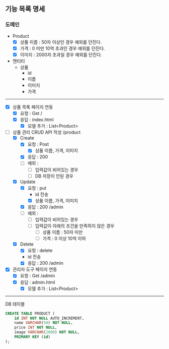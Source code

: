 ## 기능 목록 명세

### 도메인

- Product
  - [x] 상품 이름 : 50자 이상인 경우 예외를 던진다.
  - [x] 가격 : 0 미만 10억 초과인 경우 예외를 던진다.
  - [x] 이미지 : 2000자 초과일 경우 예외를 던진다.

- 엔티티
  - 상품
    - id
    - 이름
    - 이미지
    - 가격

--- 


- [x] 상품 목록 페이지 연동
  - [x] 요청 : Get /
  - [x] 응답 : index.html
    - [x] 모델 추가 : List\<Product>
- [ ] 상품 관리 CRUD API 작성
  /product
  - [x] Create
    - [x] 요청 : Post
      - [x] 상품 이름, 가격, 이미지
    - [x] 응답 : 200
    - [ ] 예외 :
      - [ ] 입력값이 비어있는 경우
      - [ ] DB 저장이 안된 경우
  - [x] Update
    - [x] 요청 : put
      - id 전송
      -  [x] 상품 이름, 가격, 이미지
    - [x] 응답 : 200 /admin
    - [ ] 예외 :
      - [ ] 입력값이 비어있는 경우
      - [ ] 입력값이 아래의 조건을 만족하지 않은 경우
        - [ ] 상품 이름 : 50자 미만
        - [ ] 가격 : 0 이상 10억 이하
  - [x] Delete
    - [x] 요청 : delete
    - id 전송
    - [x] 응답 : 200 /admin
- [x] 관리자 도구 페이지 연동
  - [x] 요청 : Get /admin
  - [x] 응답 : admin.html
    - [x] 모델 추가 : List\<Product>

---

DB 테이블

```sql
CREATE TABLE PRODUCT (
    id INT NOT NULL AUTO_INCREMENT,
    name VARCHAR(50) NOT NULL,
    price INT NOT NULL,
    image VARCHAR(2000) NOT NULL,
    PRIMARY KEY (id)
);
```